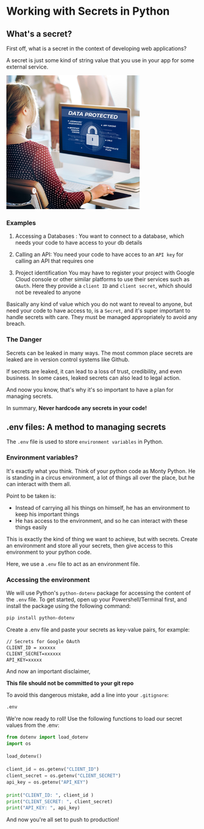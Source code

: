 # Working with Secrets in Python

## What's a secret?

First off, what is a secret in the context of developing web applications?

A secret is just some kind of string value that you use in your app for some external service.

<img src="../../assets/secret2.jpg" alt="drawing" height="350"/>

### Examples
1. Accessing a Databases :
You want to connect to a database, which needs your code to have access to your db details

2. Calling an API:
You need your code to have acces to an `API key` for calling an API that requires one

3. Project identification
You may have to register your project with Google Cloud console or other similar platforms to use their services such as `OAuth`. Here they provide a `client ID` and `client secret`, which should not be revealed to anyone

Basically any kind of value which you do not want to reveal to anyone, but need your code to have access to, is a `Secret`, and it's super important to handle secrets with care. They must be managed appropriately to avoid any breach.

### The Danger
Secrets can be leaked in many ways. The most common place secrets are leaked are in version control systems like Github.

If secrets are leaked, it can lead to a loss of trust, credibility, and even business. In some cases, leaked secrets can also lead to legal action. 

And noow you know, that's why it's so important to have a plan for managing secrets.

In summary, **Never hardcode any secrets in your code!**


## .env files: A method to managing secrets

The `.env` file is used to store `environment variables` in Python. 

### Environment variables?
It's exactly what you think. Think of your python code as Monty Python. He is standing in a circus environment, a lot of things all over the place, but he can interact with them all.

Point to be taken is:
* Instead of carrying all his things on himself, he has an environment to keep his important things
* He has access to the environment, and so he can interact with these things easily

This is exactly the kind of thing we want to achieve, but with secrets. Create an environment and store all your secrets, then give access to this environment to your python code.

Here, we use a `.env` file to act as an environment file.

### Accessing the environment
We will use Python's `python-dotenv` package for accessing the content of the `.env` file. 
To get started, open up your Powershell/Terminal first, and install the package using the following command:
```bash
pip install python-dotenv
```

Create a .env file and paste your secrets as key-value pairs, for example:
```env
// Secrets for Google OAuth
CLIENT_ID = xxxxxx
CLIENT_SECRET=xxxxxx
API_KEY=xxxxx
```

And now an important disclaimer,

**This file should not be committed to your git repo**

To avoid this dangerous mistake, add a line into your `.gitignore`:
```bash
.env
```
We're now ready to roll!
Use the following functions to load our secret values from the .env:

```python
from dotenv import load_dotenv
import os

load_dotenv()

client_id = os.getenv("CLIENT_ID")
client_secret = os.getenv("CLIENT_SECRET")
api_key = os.getenv("API_KEY")

print("CLIENT_ID: ", client_id )
print("CLIENT_SECRET: ", client_secret)
print("API_KEY: ", api_key)
```

And now you're all set to push to production!

